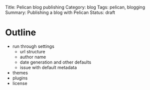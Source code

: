 Title: Pelican blog publishing
Category: blog
Tags: pelican, blogging
Summary: Publishing a blog with Pelican
Status: draft

# Outline

- run through settings
	- url structure
	- author name
	- date generation and other defaults
	- issue with default metadata
- themes
- plugins
- license 
